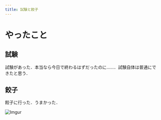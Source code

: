 ```yaml
---
title: 試験と餃子
---
```


# やったこと

## 試験

試験があった．本当なら今日で終わるはずだったのに……．試験自体は普通にできたと思う．

## 餃子

餃子に行った．うまかった．

![Imgur](https://i.imgur.com/LxpuzIE.jpg)
